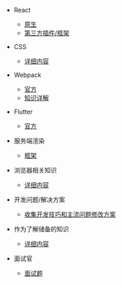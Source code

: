 
- React
  - [原生](react.md)
  - [第三方插件/框架](reactThirdParty.md)

- CSS
  - [详细内容](css.md)

- Webpack
  - [官方](webpack.md)
  - [知识详解](webpackKnowledge.md)

- Flutter
  - [官方](flutter.md)

- 服务端渲染
  - [框架](ssr.md)

- 浏览器相关知识
  - [详细内容](browser.md)

- 开发问题/解决方案
  - [收集开发技巧和主流问题修改方案](qa.md)

- 作为了解储备的知识
  - [详细内容](other.md)

- 面试官
  - [面试题](interview.md)